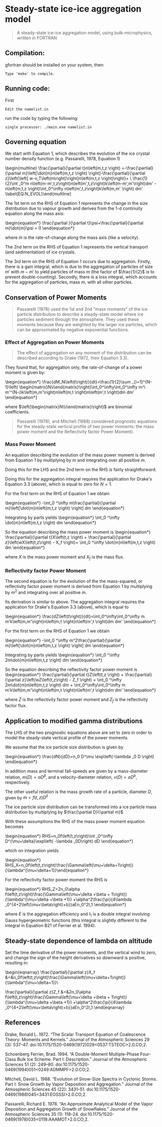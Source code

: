 # Steady-state ice-ice aggregation model
>A steady-state ice-ice aggregation model, using bulk-microphysics, written in FORTRAN

## Compilation:
gfortran should be installed on your system, then:

	Type 'make' to compile.

## Running code:
First

	Edit the namelist.in 

run the code by typing the following:

	single processor: ./main.exe namelist.in

## Governing equation

We start with Equation 1, which describes the evolution of the ice crystal number density function (e.g. Passarelli, 1978, Equation 1)

\begin{multline} \frac{\partial}{\partial t}n\left(m,t,z \right) =-\frac{\partial}{\partial m}\left[\dot{m}n\left(m,t,z \right) \right]-\frac{\partial}{\partial z}\left{\left[ w-v_T\left(m\right)\right]n\left(m,t,z \right)\right}+ \\
\frac{1}{2}\int _0^m n\left(m-m',t,z\right)n\left(m',t,z\right)k\left(m-m',m'\right)dm' - n\left(m,t,z \right)\int_0^\infty n\left(m',t,z\right)k\left(m,m' \right) dm' \label{EQ:N_EVOL}\end{multline}

The 1st term on the RHS of Equation 1 represents the change in the size distribution due to vapour growth and derives from the 1-d continuity equation along the mass axis:

\begin{equation*}
\frac{\partial }{\partial t}\psi+\frac{\partial}{\partial m}\dot{m}\psi = 0 
\end{equation*}

where $\dot{m}$ is the rate-of-change along the mass axis (like a velocity).

The 2nd term on the RHS of Equation 1 represents the vertical transport (and sedimentation) of ice crystals. 

The 3rd term on the RHS of Equation 1 occurs due to aggregation. Firstly, there is a gain integral, which is due to the aggregation of particles of size $m'$ with $m-m'$ to yield particles of mass $m$ (the factor of $\frac{1}{2}$ is to prevent double-counting). Secondly, there is a loss integral, which accounts for the aggregation of particles, mass $m$, with all other particles.

## Conservation of Power Moments
>Passarelli (1978) used the 1st and 2nd "mass moments" of the ice particle distribution to describe a steady-state model where ice particles sediment through the atmosphere. They used these moments because they are weighted by the larger ice particles, which can be approximated by negative exponential functions.

### Effect of Aggregation on Power Moments
>The effect of aggregation on any moment of the distribution can be described according to Drake (1972, their Equation 3.3).

They found that, for aggregation only, the rate-of-change of a power moment is given by:

\begin{equation*}
\frac{dM_N\left(t\right)}{dt}=\frac{1}{2}\sum _{i=1}^{N-1}\left( \begin{matrix}N\\i\end{matrix}\right)\int_0^\infty\int_0^\infty m^i m'^{N-i}k\left(m,m'\right)n\left(m,t \right)n\left(m',t \right)dm dm'
\end{equation*} 

where $\left(\begin{matrix}N\\i\end{matrix}\right)$ are binomial coefficients. 

>Passarelli (1978), and Mitchell (1988) considered prognostic equations for the steady-state vertical profile of two power moments: the mass power moment and the Reflectivity factor Power Moment).

### Mass Power Moment
An equation describing the evolution of the mass power moment is derived from Equation 1 by multiplying by $m$ and integrating over all positive $m$.

Doing this for the LHS and the 2nd term on the RHS is fairly straightforward.

Doing this for the aggregation integral requires the application for Drake's Equation 3.3 (above), which is equal to zero for $N=1$.

For the first term on the RHS of Equation 1 we obtain

\begin{equation*}
-\int_0 ^\infty m\frac{\partial}{\partial m}\left[\dot{m}n\left(m,t,z \right) \right] dm
\end{equation*}

Integrating by parts yields
\begin{equation*}
\int_0 ^\infty \dot{m}n\left(m,t,z \right) dm
\end{equation*}

So the equation describing the mass power moment is
	\begin{equation*}
\frac{\partial}{\partial t}X\left(t,z \right) + \frac{\partial}{\partial z}\left(wX\left(t,z\right) - X_f \right)=  \int_0 ^\infty \dot{m}n\left(m,t,z \right) dm 
\end{equation*}

where $X$ is the mass power moment and $X_f$ is the mass flux.

### Reflectivity factor Power Moment
The second equation is for the evolution of the the mass-squared, or reflectivity factor power moment is derived from Equation 1 by multiplying by $m^2$ and integrating over all positive $m$.

Its derivation is similar to above. The aggregation integral requires the application for Drake's Equation 3.3 (above), which is equal to 

\begin{equation*}
\frac{dZ\left(t\right)}{dt}=\int_0^\infty\int_0^\infty m m'k\left(m,m'\right)n\left(m,t \right)n\left(m',t \right)dm dm'
\end{equation*}

For the first term on the RHS of Equation 1 we obtain

\begin{equation*}
-\int_0 ^\infty m^2\frac{\partial}{\partial m}\left[\dot{m}n\left(m,t,z \right) \right] dm
\end{equation*}

Integrating by parts yields
\begin{equation*}
\int_0 ^\infty 2m\dot{m}n\left(m,t,z \right) dm
\end{equation*}

So the equation describing the reflectivity factor power moment is
	\begin{equation*}
\frac{\partial}{\partial t}Z\left(t,z \right) + \frac{\partial}{\partial z}\left(wZ\left(t,z\right) - Z_f \right) =  \int_0 ^\infty 2m\dot{m}n\left(m,t,z \right) dm  + \int_0^\infty\int_0^\infty m m'k\left(m,m'\right)n\left(m,t \right)n\left(m',t \right)dm dm'
\end{equation*}

where $Z$ is the reflectivity factor power moment and $Z_f$ is the reflectivity factor flux.

## Application to modified gamma distributions
The LHS of the two prognostic equations above are set to zero in order to model the steady-state vertical profile of the power moments.

We assume that the ice particle size distribution is given by

\begin{equation*}
\frac{dN}{dD}=n_0 D^\mu \exp\left(-\lambda _0 D \right) 
\end{equation*}

In addition mass and terminal fall-speeds are given by a mass-diameter relation, $m\left(D\right)=\alpha D^\beta$, and a velocity-diameter relation, $v\left(D\right)=aD^b$, respectively.

The other useful relation is the mass growth rate of a particle, diameter $D$, given by $\dot{m}=f\left(t,z\right)D^\delta$

The ice particle size distribution can be transformed into a ice particle mass distribution by multiplying by $\frac{\partial D}{\partial m}$

With these assumptions the RHS of the mass power moment equation becomes

\begin{equation*}
RHS=n_0f\left(t,z\right)\int _0^\infty D^{\mu+\delta}\exp\left( -\lambda _0D\right) dD
\end{equation*}

which on integration yields

\begin{equation*}
RHS_X=n_0f\left(t,z\right)\frac{\Gamma\left(\mu+\delta+1\right)}{\lambda^{\mu+\delta+1}}\end{equation*}

For the reflectivity factor power moment the RHS is

\begin{equation*}
RHS_Z=2n_0\alpha f\left(t,z\right)\frac{\Gamma\left(\mu+\delta +\beta + 1\right)}{\lambda^{\mu+\delta +\beta +1}}
+\alpha^2\frac{\pi}{4\lambda _0^{4+2\left(\mu+\beta\right)+b}}aEn_0^2I_1
\end{equation*}

where $E$ is the aggregation efficiency and $I_1$ is a double integral involving Gauss hypergeometric functions (this integral is slightly different to the integral in Equation B21 of Ferrier et al. 1994).

## Steady-state dependence of lambda on altitude
Set the time derivative of the power moments, and the vertical wind to zero, and change the sign of the height derivatives so downward is positive, resulting in:

\begin{eqnarray}
\frac{\partial}{\partial z}X_f &=&n_0f\left(t,z\right)\frac{\Gamma\left(\mu+\delta+1\right)}{\lambda^{\mu+\delta+1}}\\

\frac{\partial}{\partial z}Z_f &=&2n_0\alpha f\left(t,z\right)\frac{\Gamma\left(\mu+\delta +\beta + 1\right)}{\lambda^{\mu+\delta +\beta +1}}
+\alpha^2\frac{\pi}{4\lambda _0^{4+2\left(\mu+\beta\right)+b}}aEn_0^2I_1
\end{eqnarray}






## References
Drake, Ronald L. 1972. “The Scalar Transport Equation of Coalescence Theory: Moments and Kernels.” Journal of the Atmospheric Sciences 29 (3): 537–47. doi:10.1175/1520-0469(1972)029<0537:TSTEOC>2.0.CO;2.

Schoenberg Ferrier, Brad. 1994. “A Double-Moment Multiple-Phase Four-Class Bulk Ice Scheme. Part I: Description.” Journal of the Atmospheric Sciences 51 (2): 249–80. doi:10.1175/1520-0469(1994)051<0249:ADMMPF>2.0.CO;2.

Mitchell, David L. 1988. “Evolution of Snow-Size Spectra in Cyclonic Storms. Part I: Snow Growth by Vapor Deposition and Aggregation.” Journal of the Atmospheric Sciences 45 (22): 3431–51. doi:10.1175/1520-0469(1988)045<3431:EOSSSI>2.0.CO;2.

Passarelli, Richard E. 1978. “An Approximate Analytical Model of the Vapor Deposition and Aggregation Growth of Snowflakes.” Journal of the Atmospheric Sciences 35 (1): 118–24. doi:10.1175/1520-0469(1978)035<0118:AAAMOT>2.0.CO;2.



